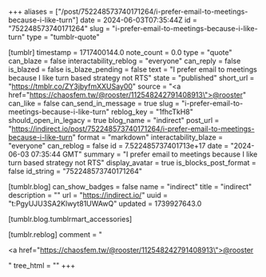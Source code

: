 +++
aliases = ["/post/752248573740171264/i-prefer-email-to-meetings-because-i-like-turn"]
date = 2024-06-03T07:35:44Z
id = "752248573740171264"
slug = "i-prefer-email-to-meetings-because-i-like-turn"
type = "tumblr-quote"

[tumblr]
timestamp = 1717400144.0
note_count = 0.0
type = "quote"
can_blaze = false
interactability_reblog = "everyone"
can_reply = false
is_blazed = false
is_blaze_pending = false
text = "I prefer email to meetings because I like turn based strategy not RTS"
state = "published"
short_url = "https://tmblr.co/ZY3jbyfmXXUSay00"
source = "<a href=\"https://chaosfem.tw/@rooster/112548242791408913\">@rooster</a>"
can_like = false
can_send_in_message = true
slug = "i-prefer-email-to-meetings-because-i-like-turn"
reblog_key = "1fhcTkH8"
should_open_in_legacy = true
blog_name = "indirect"
post_url = "https://indirect.io/post/752248573740171264/i-prefer-email-to-meetings-because-i-like-turn"
format = "markdown"
interactability_blaze = "everyone"
can_reblog = false
id = 7.522485737401713e+17
date = "2024-06-03 07:35:44 GMT"
summary = "I prefer email to meetings because I like turn based strategy not RTS"
display_avatar = true
is_blocks_post_format = false
id_string = "752248573740171264"

[tumblr.blog]
can_show_badges = false
name = "indirect"
title = "indirect"
description = ""
url = "https://indirect.io/"
uuid = "t:PgyUJU3SA2Klwyt81UWAwQ"
updated = 1739927643.0

[tumblr.blog.tumblrmart_accessories]

[tumblr.reblog]
comment = "<p><a href=\"https://chaosfem.tw/@rooster/112548242791408913\">@rooster</a></p>"
tree_html = ""
+++
